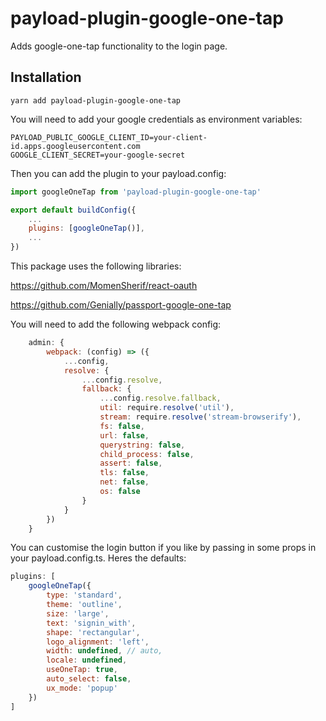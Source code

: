 # payload-plugin-google-one-tap

Adds google-one-tap functionality to the login page.

## Installation

```
yarn add payload-plugin-google-one-tap
```

You will need to add your google credentials as environment variables:
```dotenv
PAYLOAD_PUBLIC_GOOGLE_CLIENT_ID=your-client-id.apps.googleusercontent.com
GOOGLE_CLIENT_SECRET=your-google-secret
```

Then you can add the plugin to your payload.config:

```js
import googleOneTap from 'payload-plugin-google-one-tap'

export default buildConfig({
    ...
    plugins: [googleOneTap()],
    ...
})
```

This package uses the following libraries:

https://github.com/MomenSherif/react-oauth

https://github.com/Genially/passport-google-one-tap

You will need to add the following webpack config:

```js
    admin: {
		webpack: (config) => ({
			...config,
			resolve: {
				...config.resolve,
				fallback: {
					...config.resolve.fallback,
					util: require.resolve('util'),
					stream: require.resolve('stream-browserify'),
					fs: false,
					url: false,
					querystring: false,
					child_process: false,
					assert: false,
					tls: false,
					net: false,
					os: false
				}
			}
		})
	}
```

You can customise the login button if you like by passing in some props in your payload.config.ts. Heres the defaults:

```js
plugins: [
	googleOneTap({
		type: 'standard',
		theme: 'outline',
		size: 'large',
		text: 'signin_with',
		shape: 'rectangular',
		logo_alignment: 'left',
		width: undefined, // auto,
		locale: undefined,
		useOneTap: true,
		auto_select: false,
		ux_mode: 'popup'
	})
]
```

